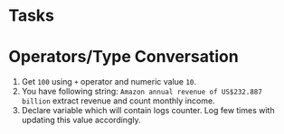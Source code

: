 # Tasks

# Operators/Type Conversation

1. Get `100` using `+` operator and numeric value `10`.
2. You have following string: `Amazon annual revenue of US$232.887 billion` extract revenue and count monthly income.
3. Declare variable which will contain logs counter. Log few times with updating this value accordingly.